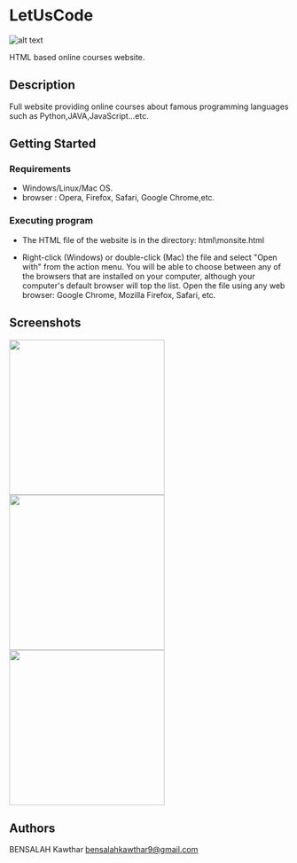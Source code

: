 # LetUsCode

![alt text](https://raw.githubusercontent.com/kawthar-bensalah/Let_Us_Code/master/logo.PNG)


HTML based online courses website.


## Description

Full website providing online courses about famous programming languages such as Python,JAVA,JavaScript...etc.

## Getting Started

### Requirements

* Windows/Linux/Mac OS.
* browser : Opera, Firefox, Safari, Google Chrome,etc.

### Executing program

* The HTML file of the website is in the directory: html\monsite.html

* Right-click (Windows) or double-click (Mac) the file and select "Open with" from the action menu. You will be able to choose between any of the browsers that are installed on your computer, although your computer's default browser will top the list. Open the file using any web browser: Google Chrome, Mozilla Firefox, Safari, etc. 
  
## Screenshots

<p float="left">
<img src="https://raw.githubusercontent.com/kawthar-bensalah/Let_Us_Code/master/screen6.PNG" width="280" /> <img src="https://raw.githubusercontent.com/kawthar-bensalah/Let_Us_Code/master/screen7.PNG" width="280" /> <img src="https://raw.githubusercontent.com/kawthar-bensalah/Let_Us_Code/master/screen8.PNG" width="280" />
 </p>
 

## Authors

BENSALAH Kawthar 
bensalahkawthar9@gmail.com


